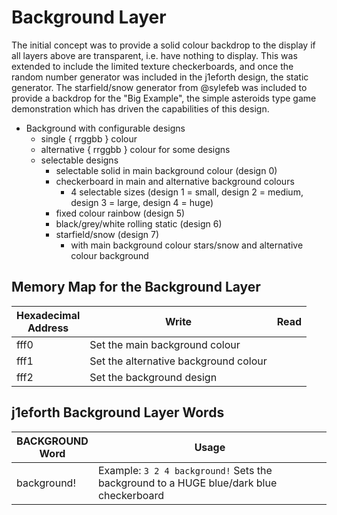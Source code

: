 # Background Layer

The initial concept was to provide a solid colour backdrop to the display if all layers above are transparent, i.e. have nothing to display. This was extended to include the limited texture checkerboards, and once the random number generator was included in the j1eforth design, the static generator. The starfield/snow generator from @sylefeb was included to provide a backdrop for the "Big Example", the simple asteroids type game demonstration which has driven the capabilities of this design.

* Background with configurable designs
    * single { rrggbb } colour
    * alternative { rrggbb } colour for some designs
    * selectable designs
        * selectable solid in main background colour (design 0)
        * checkerboard in main and alternative background colours
            * 4 selectable sizes (design 1 = small, design 2 = medium, design 3 = large, design 4 = huge)
        * fixed colour rainbow (design 5)
        * black/grey/white rolling static (design 6)
        * starfield/snow (design 7)
            * with main background colour stars/snow and alternative colour background

## Memory Map for the Background Layer

Hexadecimal<br>Address | Write | Read
---- | ---- | -----
fff0 | Set the main background colour |
fff1 | Set the alternative background colour |
fff2 | Set the background design |

## j1eforth Background Layer Words

BACKGROUND<br>Word | Usage
----- | -----
background! | Example: ```3 2 4 background!``` Sets the background to a HUGE blue/dark blue checkerboard
